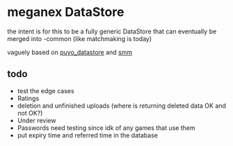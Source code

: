 # meganex DataStore

the intent is for this to be a fully generic DataStore that can eventually be merged into -common (like matchmaking is today)

vaguely based on [puyo_datastore](https://github.com/PretendoNetwork/puyo-puyo-tetris/blob/mm-server/datastore/puyo_datastore.go) and [smm](https://github.com/PretendoNetwork/super-mario-maker/tree/master/database/datastore)

## todo
- test the edge cases
- Ratings
- deletion and unfinished uploads (where is returning deleted data OK and not OK?)
- Under review
- Passwords need testing since idk of any games that use them
- put expiry time and referred time in the database